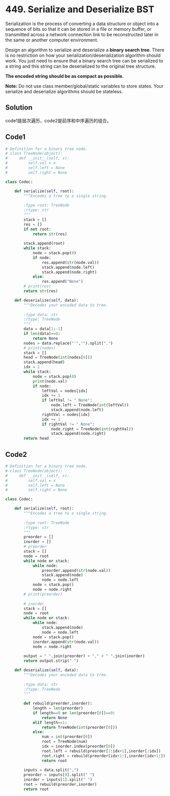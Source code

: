 # 449. Serialize and Deserialize BST

Serialization is the process of converting a data structure or object into a sequence of bits so that it can be stored in a file or memory buffer, or transmitted across a network connection link to be reconstructed later in the same or another computer environment.

Design an algorithm to serialize and deserialize a **binary search tree**. There is no restriction on how your serialization/deserialization algorithm should work. You just need to ensure that a binary search tree can be serialized to a string and this string can be deserialized to the original tree structure.

**The encoded string should be as compact as possible.**

**Note:** Do not use class member/global/static variables to store states. Your serialize and deserialize algorithms should be stateless.



## Solution

code1是层次遍历，code2是前序和中序遍历的组合。



## Code1

```python
# Definition for a binary tree node.
# class TreeNode(object):
#     def __init__(self, x):
#         self.val = x
#         self.left = None
#         self.right = None

class Codec:

    def serialize(self, root):
        """Encodes a tree to a single string.
        
        :type root: TreeNode
        :rtype: str
        """
        stack = []
        res = []
        if not root:
            return str(res)
        
        stack.append(root)
        while stack:
            node = stack.pop(0)
            if node:
                res.append(str(node.val))
                stack.append(node.left)
                stack.append(node.right)
            else:
                res.append("None")
        # print(res)
        return str(res)

    def deserialize(self, data):
        """Decodes your encoded data to tree.
        
        :type data: str
        :rtype: TreeNode
        """
        data = data[1:-1]
        if len(data)==0:
            return None
        nodes = data.replace("'","").split(",")
        # print(nodes)
        stack = []
        head = TreeNode(int(nodes[0]))
        stack.append(head)
        idx = 1
        while stack:
            node = stack.pop(0)
            print(node.val)
            if node:
                leftVal = nodes[idx]
                idx += 1
                if leftVal != " None":
                    node.left = TreeNode(int(leftVal))
                    stack.append(node.left)
                rightVal = nodes[idx]
                idx += 1
                if rightVal != " None":
                    node.right = TreeNode(int(rightVal))
                    stack.append(node.right)
        return head
```



## Code2

```python
# Definition for a binary tree node.
# class TreeNode(object):
#     def __init__(self, x):
#         self.val = x
#         self.left = None
#         self.right = None

class Codec:

    def serialize(self, root):
        """Encodes a tree to a single string.
        
        :type root: TreeNode
        :rtype: str
        """
        preorder = []
        inorder = []
        # preorder
        stack = []
        node = root
        while node or stack:
            while node:
                preorder.append(str(node.val))
                stack.append(node)
                node = node.left
            node = stack.pop()
            node = node.right
        # print(preorder)
        
        # inorder
        stack = []
        node = root
        while node or stack:
            while node:
                stack.append(node)
                node = node.left
            node = stack.pop()
            inorder.append(str(node.val))
            node = node.right
        
        output = " ".join(preorder) + "," + " ".join(inorder)
        return output.strip(" ")         

    def deserialize(self, data):
        """Decodes your encoded data to tree.
        
        :type data: str
        :rtype: TreeNode
        """
        
        def rebuild(preorder,inorder):
            length = len(preorder)
            if length==0 or len(preorder[0])==0:
                return None
            elif length==1:
                return TreeNode(int(preorder[0]))
            else:
                num = int(preorder[0])
                root = TreeNode(num)
                idx = inorder.index(preorder[0])
                root.left = rebuild(preorder[1:idx+1],inorder[:idx])
                root.right = rebuild(preorder[idx+1:],inorder[idx+1:])
                return root
        
        inputs = data.split(",")
        preorder = inputs[0].split(" ")
        inorder = inputs[1].split(" ")
        root = rebuild(preorder,inorder)
        return root
```


